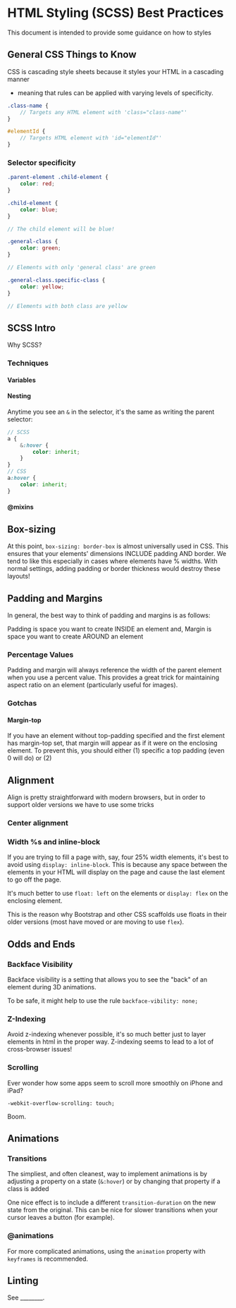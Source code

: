 # HTML Styling (SCSS) Best Practices

This document is intended to provide some guidance on how to styles

## General CSS Things to Know

CSS is cascading style sheets because it styles your HTML in a cascading manner
- meaning that rules can be applied with varying levels of specificity.

```scss
.class-name {
	// Targets any HTML element with 'class="class-name"'
}

#elementId {
	// Targets HTML element with 'id="elementId"'
}
```

### Selector specificity

```scss
.parent-element .child-element {
	color: red;
}

.child-element {
	color: blue;
}

// The child element will be blue!

.general-class {
	color: green;	
}

// Elements with only 'general class' are green

.general-class.specific-class {
	color: yellow;
}

// Elements with both class are yellow
```


## SCSS Intro

Why SCSS?

### Techniques

#### Variables

#### Nesting

Anytime you see an `&` in the selector, it's the same as writing the parent
selector:

```scss
// SCSS
a {
	&:hover {
		color: inherit;
	}
}
// CSS
a:hover {
	color: inherit;
}
```

#### @mixins

## Box-sizing

At this point, `box-sizing: border-box` is almost universally used in CSS. This
ensures that your elements' dimensions INCLUDE padding AND border. We tend to
like this especially in cases where elements have % widths. With normal
settings, adding padding or border thickness would destroy these layouts!

## Padding and Margins

In general, the best way to think of padding and margins is as follows:

Padding is space you want to create INSIDE an element and,
Margin is space you want to create AROUND an element

### Percentage Values

Padding and margin will always reference the width of the parent element when
you use a percent value. This provides a great trick for maintaining aspect
ratio on an element (particularly useful for images).

### Gotchas

#### Margin-top

If you have an element without top-padding specified and the first element has
margin-top set, that margin will appear as if it were on the enclosing element.
To prevent this, you should either (1) specific a top padding (even 0 will do)
or (2) 

## 

## Alignment

Align is pretty straightforward with modern browsers, but in order to support
older versions we have to use some tricks

### Center alignment

### 

### Width %s and inline-block

If you are trying to fill a page with, say, four 25% width elements, it's best
to avoid using `display: inline-block`. This is because any space between the
elements in your HTML will display on the page and cause the last element to
go off the page.

It's much better to use `float: left` on the elements or `display: flex` on the
enclosing element.

This is the reason why Bootstrap and other CSS scaffolds use floats in their
older versions (most have moved or are moving to use `flex`).

## Odds and Ends

### Backface Visibility

Backface visibility is a setting that allows you to see the "back" of an
element during 3D animations.

To be safe, it might help to use the rule `backface-vibility: none;`

### Z-Indexing

Avoid z-indexing whenever possible, it's so much better just to layer elements
in html in the proper way. Z-indexing seems to lead to a lot of cross-browser
issues!

### Scrolling

Ever wonder how some apps seem to scroll more smoothly on iPhone and iPad?
```
-webkit-overflow-scrolling: touch;
```
Boom.

## Animations

### Transitions

The simpliest, and often cleanest, way to implement animations is by adjusting
a property on a state (`&:hover`) or by changing that property if a class is
added

One nice effect is to include a different `transition-duration` on the new
state from the original. This can be nice for slower transitions when your
cursor leaves a button (for example).

### @animations

For more complicated animations, using the `animation` property with
`keyframes` is recommended. 

## Linting

See ________.